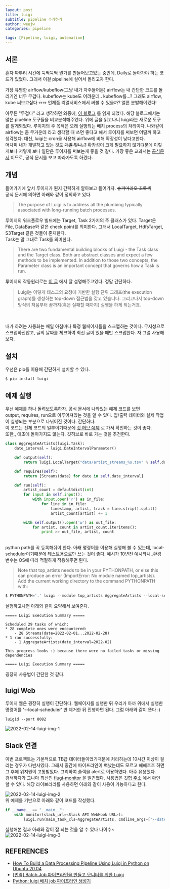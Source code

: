 ```yaml
---
layout: post
title: luigi
subtitle: pipeline 추가하기
author: weejw
categories: pipeline

tags: [Pipeline, luigi, automation]
---
```


## 서론
혼자 짜투리 시간에 뚝딱뚝딱 뭔가를 만들어보고있는 중인데, Daily로 돌아가야 하는 코드가 있었다.
그래서 이걸 pipeline에 실어서 돌리고자 한다.

가장 유명한 airflow/kubeflow(그냥 내가 자주들어본)
airflow는 내 간단한 코드를 돌리기엔 너무 무겁다. kubeflow는 kube도 어려운데.. kubeflow를...?
그래도 airflow, kube 써보고싶다 ㅠㅠ 언제쯤 리얼서비스에서 써볼 수 있을까? 얼른 분발해야겠다! 


아무튼 "무겁다" 라고 생각하던 와중에, [이 블로그](https://towardsdatascience.com/airflow-vs-luigi-vs-argo-vs-mlflow-vs-kubeflow-b3785dd1ed0c) 를 읽게 되었다. 해당 블로그에서는 많은 pipeline 도구들을 비교분석해주었다.
위에 글을 읽고나니 luigi라는 새로운 도구를 알게되었다. 루이지의 주 목적은 오래 실행되는 배치 process의 처리이다.
나와같이 airflow는 좀 무거운데 라고 생각할 때 쓰면 좋다고 해서 루이지를 써보면 어떨까 하고 생각했다. 대신, luigi는 cron을 사용해 airflow에 비해 확장성이 낮다고한다.<br> 
어차피 내가 개발하고 있는 것도 ~~개발 맞나..?~~ 확장성이 크게 필요하지 않기떄문에 이렇게보나 저렇게 보나 일단은 루이지를 써보는게 좋을 것 같다.
가장 좋은 교과서는 [공식문서](https://luigi.readthedocs.io/en/stable/) 이므로, 공식 문서를 보고 따라가도록 하겠다.

## 개념
들어가기에 앞서 루이지가 뭔지 간략하게 알아보고 들어가자. ~~슈퍼마리오 초록색~~<br>
공식 문서에 의하면 아래와 같이 정의하고 있다. 
> The purpose of Luigi is to address all the plumbing typically associated with long-running batch processes.


루이지의 워크플로우 빌드에는 Target, Task 2가지의 주 클래스가 있다.
Target은 File, DataBase와 같은 check point를 의미한다. 그래서 LocalTarget, HdfsTarget, S3Target 같은 것들이 존재한다.
<br>Task는 말 그대로 Task를 의미한다. 
>There are two fundamental building blocks of Luigi - the Task class and the Target class. Both are abstract classes and expect a few methods to be implemented. In addition to those two concepts, the Parameter class is an important concept that governs how a Task is run.

루이지의 작동원리로는 [이 글](https://medium.com/@initialkommit/batch-job-%ED%8C%8C%EC%9D%B4%ED%94%84%EB%9D%BC%EC%9D%B8%EC%9D%84-%EB%A7%8C%EB%93%A4%EA%B3%A0-%EB%AA%A8%EB%8B%88%ED%84%B0%EB%A5%BC-%EC%9C%84%ED%95%9C-luigi-eaa6c399a24c) 에서 잘 설명해주고있다. 정말 간단하다. 
>Luigi는 이렇게 태스크의 요청에 기반한 실행 단위 그래프(the execution graph)를 생성하는 top-down 접근법을 갖고 있습니다. 그리고나서 top-down 방식의 처음부터 끝까지(혹은 실패할 때까지) 실행을 하게 되는거죠.



<br><br>내가 하려는 자동화는 매일 아침마다 특정 웹페이지들을 스크랩하는 것이다. 무지성으로 스크랩하진않고, 글의 날짜를 체크하여 최신 글이 있을 때만 스크랩한다.
자 그럼 사용해보자.
## 설치
우선은 pip를 이용해 간단하게 설치할 수 있다.
```
$ pip install luigi 
```

## 예제 실행
우선 예제를 하나 돌려보도록하자. 공식 문서에 나와있는 예제 코드를 보면<br>
output, requires, run으로 이루어져있는 것을 알 수 있다. 입/출력 데이터와 실제 작업이 실행되는 부분으로 나뉘어진 것이다. 간단하다.<br>
이 코드는 전체 코드의 일부이기때문에 [깃 허브 예제](https://github.com/spotify/luigi/blob/master/examples/top_artists.py) 로 가서 확인하는 것이 좋다.<br>
또한,, 애초에 돌아가지도 않는다. 깃허브로 바로 가는 것을 추천한다.
```python
class AggregateArtists(luigi.Task):
    date_interval = luigi.DateIntervalParameter()

    def output(self):
        return luigi.LocalTarget("data/artist_streams_%s.tsv" % self.date_interval)

    def requires(self):
        return [Streams(date) for date in self.date_interval]

    def run(self):
        artist_count = defaultdict(int)
        for input in self.input():
            with input.open('r') as in_file:
                for line in in_file:
                    timestamp, artist, track = line.strip().split()
                    artist_count[artist] += 1

        with self.output().open('w') as out_file:
            for artist, count in artist_count.iteritems():
                print >> out_file, artist, count
```

<br>python path를 꼭 등록해줘야 한다. 아래 명령어를 이용해 실행해 볼 수 있는데, local-scheduler이기때문에 테스트용으로만 쓰는 것이 좋다. 예시가 10년전 예시라니..환경변수는 OS에 따라 적절하게 적용해주면 된다.
> Note that top_artists needs to be in your PYTHONPATH, or else this can produce an error (ImportError: No module named top_artists). Add the current working directory to the command PYTHONPATH with:
```python
$ PYTHONPATH='.' luigi --module top_artists AggregateArtists --local-scheduler --date-interval 2012-06
```


실행하고나면 아래와 같이 요약해서 보여준다. 
```log
===== Luigi Execution Summary =====

Scheduled 29 tasks of which:
* 28 complete ones were encountered:
    - 28 Streams(date=2022-02-01...2022-02-28)
* 1 ran successfully:
    - 1 AggregateArtists(date_interval=2022-02)

This progress looks :) because there were no failed tasks or missing dependencies

===== Luigi Execution Summary =====
```
굉장히 사용법이 간단한 것 같다.

## luigi Web
루이지 웹은 굉장히 실행이 간단하다. 웹페이지를 실행한 뒤 우리가 아까 위에서 실행한 명령어를 '--local-scheduler' 만 제거한 뒤 진행하면 된다.
그럼 아래와 같이 뜬다 :)
``` 
luigid --port 8082
```  

![2022-02-14-luigi-img-1](https://user-images.githubusercontent.com/33684393/153813851-7afec3c3-5bc4-42bb-9c03-f3342ae41d87.PNG)  


## Slack 연결
이번 프로젝트는 기본적으로 TB급 데이터들이었기때문에 처리하는데 10시간 이상이 걸리는 경우가 다반사였다. 그래서 중간에 파이프라인이 뻑났는데도 모르고 헤헤호호 하면 그 후에 위지원이 고통받았다. 그리하여 슬랙을 alert로 이용하였다.
아주 유용했다. <br>
검색하다가 그나마 최신인 [flugi-monitor](https://pypi.org/project/fluigi-monitor/) 을 발견했다. 사용법은 [깃헙 주소](https://github.com/Foristkirito/luigi-monitor) 에서 확인 할 수 있다.
해당 라이브러리를 사용하면 아래와 같이 사용이 가능하다고 한다.

![2022-02-14-luigi-img-2](https://user-images.githubusercontent.com/33684393/153814424-68e189ec-706e-42fc-a9ae-cf1b5ce1cce2.PNG)
<br>위 예제를 기반으로 아래와 같이 코드를 작성했다.
```python
if __name__ == "__main__":
    with monitor(slack_url=<Slack API WebHook URL>):
        luigi.run(main_task_cls=AggregateArtists, cmdline_args=["--date-interval=2022-01"])
```

실행해본 결과 아래와 같이 잘 되는 것을 알 수 있다 나이수~<br>
![2022-02-14-luigi-img-3](https://user-images.githubusercontent.com/33684393/153814428-20e49125-0af6-4187-8b68-d876597801f2.PNG)




## REFERENCES
- [How To Build a Data Processing Pipeline Using Luigi in Python on Ubuntu 20.04](https://www.digitalocean.com/community/tutorials/how-to-build-a-data-processing-pipeline-using-luigi-in-python-on-ubuntu-20-04)
- [[번역] Batch Job 파이프라인을 만들고 모니터를 위한 Luigi](https://medium.com/@initialkommit/batch-job-%ED%8C%8C%EC%9D%B4%ED%94%84%EB%9D%BC%EC%9D%B8%EC%9D%84-%EB%A7%8C%EB%93%A4%EA%B3%A0-%EB%AA%A8%EB%8B%88%ED%84%B0%EB%A5%BC-%EC%9C%84%ED%95%9C-luigi-eaa6c399a24c) <br>
- [Python: luigi 배치 job 파이프라인 생성기](https://seokdev.site/267)
